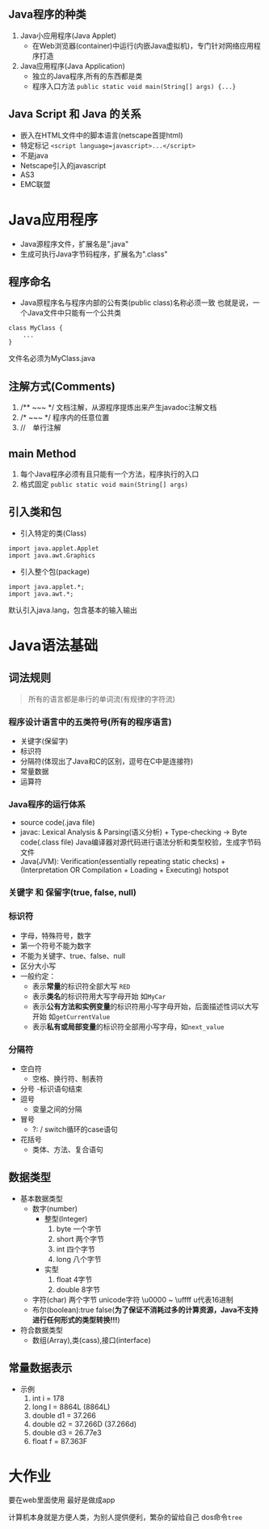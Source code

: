 ## Java程序的种类
1. Java小应用程序(Java Applet)
	- 在Web浏览器(container)中运行(内嵌Java虚拟机)，专门针对网络应用程序打造
2. Java应用程序(Java Application)
	- 独立的Java程序,所有的东西都是类
	- 程序入口方法 `public static void main(String[] args) {...}`

## Java Script 和 Java 的关系
- 嵌入在HTML文件中的脚本语言(netscape首提html)
- 特定标记 `<script language=javascript>...</script>`
- 不是java
- Netscape引入的javascript
- AS3
- EMC联盟

# Java应用程序
- Java源程序文件，扩展名是".java"
- 生成可执行Java字节码程序，扩展名为".class"

## 程序命名
- Java原程序名与程序内部的公有类(public class)名称必须一致
也就是说，一个Java文件中只能有一个公共类
```
class MyClass {
	...
}
```
文件名必须为MyClass.java

## 注解方式(Comments)
1. /** ~~~ */ 文档注解，从源程序提炼出来产生javadoc注解文档
2. /* ~~~ */ 程序内的任意位置
3. //　单行注解

## main Method
1. 每个Java程序必须有且只能有一个方法，程序执行的入口
2. 格式固定
`public static void main(String[] args)`

## 引入类和包
- 引入特定的类(Class)
```
import java.applet.Applet
import java.awt.Graphics
```
- 引入整个包(package)
```
import java.applet.*;
import java.awt.*;
```
默认引入java.lang，包含基本的输入输出

# Java语法基础
## 词法规则
> 所有的语言都是串行的单词流(有规律的字符流)
### 程序设计语言中的五类符号(所有的程序语言)
- 关键字(保留字)
- 标识符
- 分隔符(体现出了Java和C的区别，逗号在C中是连接符)
- 常量数据
- 运算符

### Java程序的运行体系
- source code(.java file)
- javac: Lexical Analysis & Parsing(语义分析) + Type-checking -> Byte code(.class file)
Java编译器对源代码进行语法分析和类型校验，生成字节码文件
- Java(JVM): Verification(essentially repeating static checks) + (Interpretation OR Compilation + Loading + Executing)
hotspot 

### 关键字 和 保留字(true, false, null)

### 标识符
- 字母，特殊符号，数字
- 第一个符号不能为数字
- 不能为关键字、true、false、null
- 区分大小写
- 一般约定：
	- 表示**常量**的标识符全部大写 `RED`
	- 表示**类名**的标识符用大写字母开始 如`MyCar`
	- 表示**公有方法和实例变量**的标识符用小写字母开始，后面描述性词以大写开始 如`getCurrentValue`
	- 表示**私有或局部变量**的标识符全部用小写字母，如`next_value`

### 分隔符
- 空白符
	- 空格、换行符、制表符
- 分号
	-标识语句结束
- 逗号
	- 变量之间的分隔
- 冒号
	- ?: / switch循环的case语句
- 花括号
	- 类体、方法、复合语句

## 数据类型
- 基本数据类型
	- 数字(number)
		- 整型(Integer)
			1. byte 一个字节
			2. short 两个字节 
			3. int 四个字节
			4. long 八个字节
		- 实型
			1. float 4字节
			2. double 8字节
	- 字符(char) 两个字节 unicode字符 \u0000 ~ \uffff u代表16进制
	- 布尔(boolean):true false(**为了保证不消耗过多的计算资源，Java不支持进行任何形式的类型转换!!!**)
- 符合数据类型
	- 数组(Array),类(cass),接口(interface)
## 常量数据表示
- 示例
	1. int i = 178
	2. long I = 8864L (8864L)
	3. double d1 = 37.266
	4. double d2 = 37.266D (37.266d)
	5. double d3 = 26.77e3
	6. float f = 87.363F 

# 大作业
要在web里面使用
最好是做成app






计算机本身就是方便人类，为别人提供便利，繁杂的留给自己
dos命令`tree`
